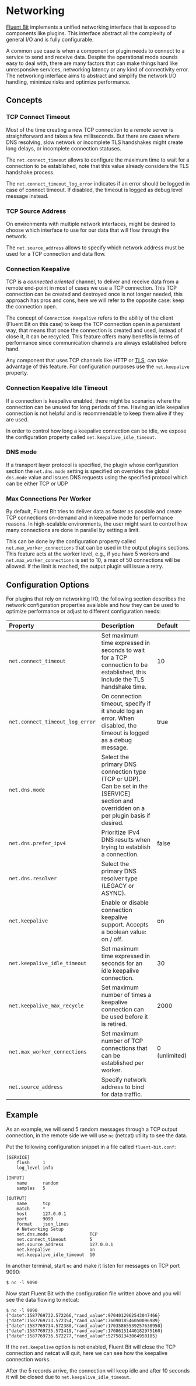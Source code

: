 # Networking

[Fluent Bit](https://fluentbit.io) implements a unified networking interface that is exposed to components like plugins. This interface abstract all the complexity of general I/O and is fully configurable.

A common use case is when a component or plugin needs to connect to a service to send and receive data. Despite the operational mode sounds easy to deal with, there are many factors that can make things hard like unresponsive services, networking latency or any kind of connectivity error. The networking interface aims to abstract and simplify the network I/O handling, minimize risks and optimize performance.

## Concepts

### TCP Connect Timeout

Most of the time creating a new TCP connection to a remote server is straightforward and takes a few milliseconds. But there are cases where DNS resolving, slow network or incomplete TLS handshakes might create long delays, or incomplete connection statuses.

The `net.connect_timeout` allows to configure the maximum time to wait for a connection to be established, note that this value already considers the TLS handshake process.

The `net.connect_timeout_log_error` indicates if an error should be logged in case of connect timeout. If disabled, the timeout is logged as debug level message instead.

### TCP Source Address

On environments with multiple network interfaces, might be desired to choose which interface to use for our data that will flow through the network.

The `net.source_address` allows to specify which network address must be used for a TCP connection and data flow.

### Connection Keepalive

TCP is a _connected oriented_ channel, to deliver and receive data from a remote end-point in most of cases we use a TCP connection. This TCP connection can be created and destroyed once is not longer needed, this approach has pros and cons, here we will refer to the opposite case: keep the connection open.

The concept of `Connection Keepalive` refers to the ability of the client \(Fluent Bit on this case\) to keep the TCP connection open in a persistent way, that means that once the connection is created and used, instead of close it, it can be recycled. This feature offers many benefits in terms of performance since communication channels are always established before hand.

Any component that uses TCP channels like HTTP or [TLS](transport-security.md), can take advantage of this feature. For configuration purposes use the `net.keepalive` property.

### Connection Keepalive Idle Timeout

If a connection is keepalive enabled, there might be scenarios where the connection can be unused for long periods of time. Having an idle keepalive connection is not helpful and is recommendable to keep them alive if they are used.

In order to control how long a keepalive connection can be idle, we expose the configuration property called `net.keepalive_idle_timeout`.

### DNS mode

If a transport layer protocol is specified, the plugin whose configuration section the `net.dns.mode` setting is specified on overrides the global `dns.mode` value and issues DNS requests using the specified protocol which can be either TCP or UDP

### Max Connections Per Worker

By default, Fluent Bit tries to deliver data as faster as possible and create TCP connections on-demand and in keepalive mode for performance reasons. In high-scalable environments, the user might want to control how many connections are done in parallel by setting a limit.

This can be done by the configuration property called `net.max_worker_connections` that can be used in the output plugins sections.
This feature acts at the worker level, e.g., if you have 5 workers and `net.max_worker_connections` is set to 10, a max of 50 connections will be allowed.
If the limit is reached, the output plugin will issue a retry.


## Configuration Options

For plugins that rely on networking I/O, the following section describes the network configuration properties available and how they can be used to optimize performance or adjust to different configuration needs:

| Property | Description                                                                                                                               | Default       |
| :--- |:------------------------------------------------------------------------------------------------------------------------------------------|:--------------|
| `net.connect_timeout` | Set maximum time expressed in seconds to wait for a TCP connection to be established, this include the TLS handshake time.                | 10            |
| `net.connect_timeout_log_error` | On connection timeout, specify if it should log an error. When disabled, the timeout is logged as a debug message.                        | true          |
| `net.dns.mode` | Select the primary DNS connection type (TCP or UDP). Can be set in the [SERVICE] section and overridden on a per plugin basis if desired. |               |
| `net.dns.prefer_ipv4` | Prioritize IPv4 DNS results when trying to establish a connection.                                                                        | false         |
| `net.dns.resolver`| Select the primary DNS resolver type (LEGACY or ASYNC).                                                                                   |               |
| `net.keepalive` | Enable or disable connection keepalive support. Accepts a boolean value: on / off.                                                        | on            |
| `net.keepalive_idle_timeout` | Set maximum time expressed in seconds for an idle keepalive connection.                                                                   | 30            |
| `net.keepalive_max_recycle` | Set maximum number of times a keepalive connection can be used before it is retired.                                                      | 2000          |
| `net.max_worker_connections` | Set maximum number of TCP connections that can be established per worker.                                                                 | 0 (unlimited) |
| `net.source_address` | Specify network address to bind for data traffic.                                                                                         |               |

## Example

As an example, we will send 5 random messages through a TCP output connection, in the remote side we will use `nc` \(netcat\) utility to see the data.

Put the following configuration snippet in a file called `fluent-bit.conf`:

```text
[SERVICE]
    flush     1
    log_level info

[INPUT]
    name      random
    samples   5

[OUTPUT]
    name      tcp
    match     *
    host      127.0.0.1
    port      9090
    format    json_lines
    # Networking Setup
    net.dns.mode                TCP
    net.connect_timeout         5
    net.source_address          127.0.0.1
    net.keepalive               on
    net.keepalive_idle_timeout  10
```

In another terminal, start `nc` and make it listen for messages on TCP port 9090:

```text
$ nc -l 9090
```

Now start Fluent Bit with the configuration file written above and you will see the data flowing to netcat:

```text
$ nc -l 9090
{"date":1587769732.572266,"rand_value":9704012962543047466}
{"date":1587769733.572354,"rand_value":7609018546050096989}
{"date":1587769734.572388,"rand_value":17035865539257638950}
{"date":1587769735.572419,"rand_value":17086151440182975160}
{"date":1587769736.572277,"rand_value":527581343064950185}
```

If the `net.keepalive` option is not enabled, Fluent Bit will close the TCP connection and netcat will quit, here we can see how the keepalive connection works.

After the 5 records arrive, the connection will keep idle and after 10 seconds it will be closed due to `net.keepalive_idle_timeout`.

